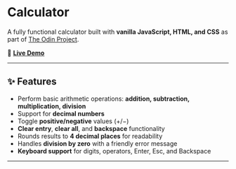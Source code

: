 # Calculator  

A fully functional calculator built with **vanilla JavaScript, HTML, and CSS** as part of [The Odin Project](https://www.theodinproject.com/).  

🔗 **[Live Demo](https://shoiyan.github.io/odin-Calculator/)**  

---

## ✨ Features  

- Perform basic arithmetic operations: **addition, subtraction, multiplication, division**  
- Support for **decimal numbers**  
- Toggle **positive/negative** values (+/−)  
- **Clear entry**, **clear all**, and **backspace** functionality  
- Rounds results to **4 decimal places** for readability  
- Handles **division by zero** with a friendly error message  
- **Keyboard support** for digits, operators, Enter, Esc, and Backspace   

---



